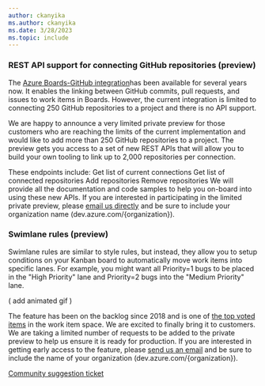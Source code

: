 ```yaml
---
author: ckanyika
ms.author: ckanyika
ms.date: 3/28/2023
ms.topic: include
---
```


### REST API support for connecting GitHub repositories (preview)

The [Azure Boards-GitHub integration](/azure/devops/boards/github/?view=azure-devops&preserve-view=true)has been available for several years now. It enables the linking between GitHub commits, pull requests, and issues to work items in Boards.  However, the current integration is limited to connecting 250 GitHub repositories to a project and there is no API support.

We are happy to announce a very limited private preview for those customers who are reaching the limits of the current implementation and would like to add more than 250 GitHub repositories to a project. The preview gets you access to a set of new REST APIs that will allow you to build your own tooling to link up to 2,000 repositories per connection.

These endpoints include:
Get list of current connections
Get list of connected repositories
Add repositories
Remove repositories
We will provide all the documentation and code samples to help you on-board into using these new APIs. If you are interested in participating in the limited private preview, please [email us directly](mailto:dahellem@microsoft.com) and be sure to include your organization name (dev.azure.com/{organization}).

### Swimlane rules (preview)

Swimlane rules are similar to style rules, but instead, they allow you to setup conditions on your Kanban board to automatically move work items into specific lanes. For example, you might want all Priority=1 bugs to be placed in the "High Priority" lane and Priority=2 bugs into the "Medium Priority" lane.

( add animated gif )

The feature has been on the backlog since 2018 and is one of [the top voted items](https://developercommunity.visualstudio.com/t/swimlanes-rules/365710) in the work item space. We are excited to finally bring it to customers. We are taking a limited number of requests to be added to the private preview to help us ensure it is ready for production. If you are interested in getting early access to the feature, please [send us an email](mailto:%20dahellem@microsoft.com) and be sure to include the name of your organization (dev.azure.com/{organization}).

[Community suggestion ticket](https://developercommunity.visualstudio.com/t/swimlanes-rules/365710)